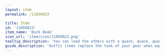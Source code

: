 ```yaml
---
layout: item
permalink: /11050023

title: Item
id: '11050023'
item_name: 'Duck Beak'
icon_url: 'item/icon/11050023.png'
tooltip_description: 'You can lead the others with a quack, quack, quack.'
guide_description: 'Outfit items replace the look of your gear when equipped.'
---
```

